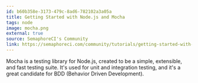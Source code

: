 ```yaml
---
id: b60b358e-3173-479c-8ad6-782102a3a05a
title: Getting Started with Node.js and Mocha
tags: node
image: mocha.png
external: true
source: SemaphoreCI's Community
link: https://semaphoreci.com/community/tutorials/getting-started-with-node-js-and-mocha
---
```


Mocha is a testing library for Node.js, created to be a simple, extensible, and
fast testing suite. It's used for unit and integration testing, and it's a great
candidate for BDD (Behavior Driven Development).
